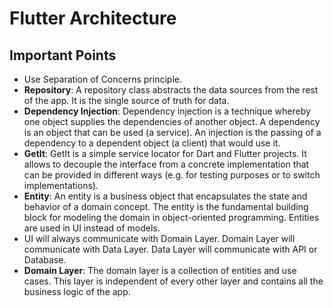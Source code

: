 # Flutter Architecture

## Important Points

- Use Separation of Concerns principle.
- **Repository**: A repository class abstracts the data sources from the rest of the app. It is the single source of truth for data.
- **Dependency Injection**: Dependency injection is a technique whereby one object supplies the dependencies of another object. A dependency is an object that can be used (a service). An injection is the passing of a dependency to a dependent object (a client) that would use it.
- **GetIt**: GetIt is a simple service locator for Dart and Flutter projects. It allows to decouple the interface from a concrete implementation that can be provided in different ways (e.g. for testing purposes or to switch implementations).
- **Entity**: An entity is a business object that encapsulates the state and behavior of a domain concept. The entity is the fundamental building block for modeling the domain in object-oriented programming. Entities are used in UI instead of models.
- UI will always communicate with Domain Layer. Domain Layer will communicate with Data Layer. Data Layer will communicate with API or Database.
- **Domain Layer**: The domain layer is a collection of entities and use cases. This layer is independent of every other layer and contains all the business logic of the app.
